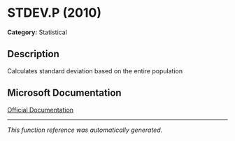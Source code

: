 # STDEV.P (2010)

**Category:** Statistical

## Description
Calculates standard deviation based on the entire population

## Microsoft Documentation
[Official Documentation](https://support.microsoft.com//en-us/office/stdev-p-function-6e917c05-31a0-496f-ade7-4f4e7462f285)

---
*This function reference was automatically generated.*

